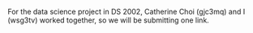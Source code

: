 For the data science project in DS 2002, Catherine Choi (gjc3mq) and I (wsg3tv) worked together, so we will be submitting one link.
